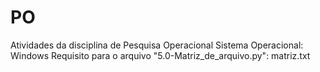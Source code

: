 # PO
Atividades da disciplina de Pesquisa Operacional
Sistema Operacional: Windows
Requisito para o arquivo "5.0-Matriz_de_arquivo.py": matriz.txt
